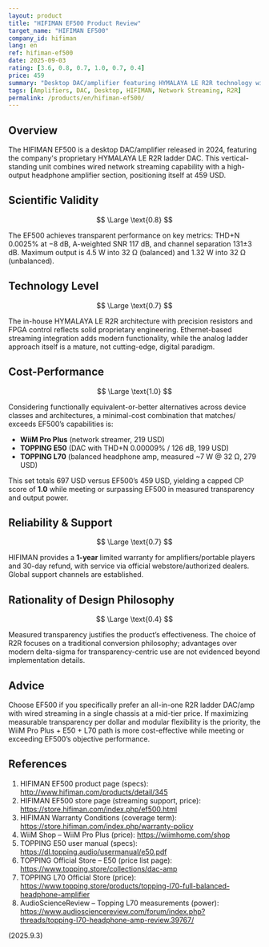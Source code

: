 ```yaml
---
layout: product
title: "HIFIMAN EF500 Product Review"
target_name: "HIFIMAN EF500"
company_id: hifiman
lang: en
ref: hifiman-ef500
date: 2025-09-03
rating: [3.6, 0.8, 0.7, 1.0, 0.7, 0.4]
price: 459
summary: "Desktop DAC/amplifier featuring HYMALAYA LE R2R technology with wired network streaming capability; transparent measurements and strong cost-performance"
tags: [Amplifiers, DAC, Desktop, HIFIMAN, Network Streaming, R2R]
permalink: /products/en/hifiman-ef500/
---
```

## Overview

The HIFIMAN EF500 is a desktop DAC/amplifier released in 2024, featuring the company's proprietary HYMALAYA LE R2R ladder DAC. This vertical-standing unit combines wired network streaming capability with a high-output headphone amplifier section, positioning itself at 459 USD.

## Scientific Validity

$$ \Large \text{0.8} $$

The EF500 achieves transparent performance on key metrics: THD+N 0.0025% at −8 dB, A-weighted SNR 117 dB, and channel separation 131±3 dB. Maximum output is 4.5 W into 32 Ω (balanced) and 1.32 W into 32 Ω (unbalanced).

## Technology Level

$$ \Large \text{0.7} $$

The in-house HYMALAYA LE R2R architecture with precision resistors and FPGA control reflects solid proprietary engineering. Ethernet-based streaming integration adds modern functionality, while the analog ladder approach itself is a mature, not cutting-edge, digital paradigm.

## Cost-Performance

$$ \Large \text{1.0} $$

Considering functionally equivalent-or-better alternatives across device classes and architectures, a minimal-cost combination that matches/ exceeds EF500’s capabilities is:
- **WiiM Pro Plus** (network streamer, 219 USD)
- **TOPPING E50** (DAC with THD+N 0.00009% / 126 dB, 199 USD)
- **TOPPING L70** (balanced headphone amp, measured ~7 W @ 32 Ω, 279 USD)

This set totals 697 USD versus EF500’s 459 USD, yielding a capped CP score of **1.0** while meeting or surpassing EF500 in measured transparency and output power.

## Reliability & Support

$$ \Large \text{0.7} $$

HIFIMAN provides a **1-year** limited warranty for amplifiers/portable players and 30-day refund, with service via official webstore/authorized dealers. Global support channels are established.

## Rationality of Design Philosophy

$$ \Large \text{0.4} $$

Measured transparency justifies the product’s effectiveness. The choice of R2R focuses on a traditional conversion philosophy; advantages over modern delta-sigma for transparency-centric use are not evidenced beyond implementation details.

## Advice

Choose EF500 if you specifically prefer an all-in-one R2R ladder DAC/amp with wired streaming in a single chassis at a mid-tier price. If maximizing measurable transparency per dollar and modular flexibility is the priority, the WiiM Pro Plus + E50 + L70 path is more cost-effective while meeting or exceeding EF500’s objective performance.

## References

1. HIFIMAN EF500 product page (specs): http://www.hifiman.com/products/detail/345  
2. HIFIMAN EF500 store page (streaming support, price): https://store.hifiman.com/index.php/ef500.html  
3. HIFIMAN Warranty Conditions (coverage term): https://store.hifiman.com/index.php/warranty-policy  
4. WiiM Shop – WiiM Pro Plus (price): https://wiimhome.com/shop  
5. TOPPING E50 user manual (specs): https://dl.topping.audio/usermanual/e50.pdf  
6. TOPPING Official Store – E50 (price list page): https://www.topping.store/collections/dac-amp  
7. TOPPING L70 Official Store (price): https://www.topping.store/products/topping-l70-full-balanced-headphone-amplifier  
8. AudioScienceReview – Topping L70 measurements (power): https://www.audiosciencereview.com/forum/index.php?threads/topping-l70-headphone-amp-review.39767/

(2025.9.3)